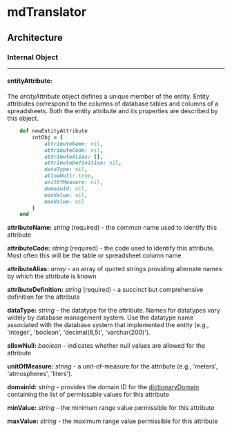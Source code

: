 # mdTranslator

## Architecture

### Internal Object
---
#### entityAttribute:

The *entityAttribute* object defines a unique member of the entity.  Entity attributes correspond to the columns of database tables and columns of a spreadsheets. Both the entity attribute and its properties are described by this object.

````ruby
    def newEntityAttribute
        intObj = {
            attributeName: nil,
            attributeCode: nil,
            attributeAlias: [],
            attributeDefinition: nil,
            dataType: nil,
            allowNull: true,
            unitOfMeasure: nil,
            domainId: nil,
            minValue: nil,
            maxValue: nil
        }
    end
````

__attributeName:__ *string* (required) - the common name used to identify this attribute

__attributeCode:__ *string* (required) - the code used to identify this attribute.  Most often this will be the table or spreadsheet column name

__attributeAlias:__ *array* - an array of quoted strings providing alternate names by which the attribute is known

__attributeDefinition:__ *string* (required) - a succinct but comprehensive definition for the attribute

__dataType:__ *string* - the datatype for the attribute.  Names for datatypes vary widely by database management system.  Use the datatype name associated with the database system that implemented the entity (e.g., 'integer', 'boolean', 'decimal(8,5)', 'varchar(200)').

__allowNull:__ *boolean* - indicates whether null values are allowed for the attribute

__unitOfMeasure:__ *string* - a unit-of-measure for the attribute (e.g., 'meters', 'atmospheres', 'liters').

__domainId:__ *string* - provides the domain ID for the [dictionaryDomain](../mdtranslator/dictionaryDomain.md) containing the list of permissable values for this attribute

__minValue:__ *string* - the minimum range value permissible for this attribute

__maxValue:__ *string* - the maximum range value permissible for this attribute
